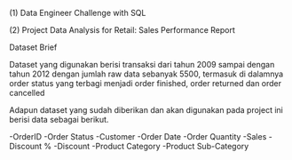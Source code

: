 (1) Data Engineer Challenge with SQL


(2) Project Data Analysis for Retail: Sales Performance Report


Dataset Brief

Dataset yang digunakan berisi transaksi dari tahun 2009 sampai dengan tahun 2012 dengan jumlah raw data sebanyak 5500, termasuk di dalamnya order status yang terbagi menjadi order finished, order returned dan order cancelled

Adapun dataset yang sudah diberikan dan akan digunakan pada project ini berisi data sebagai berikut.

-OrderID
-Order Status
-Customer
-Order Date
-Order Quantity
-Sales
-Discount %
-Discount
-Product Category
-Product Sub-Category
